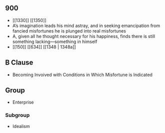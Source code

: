 ## 900
- [[1330]] [[1350]] 
- A’s imagination leads his mind astray, and in seeking emancipation from fancied misfortunes he is plunged into real misfortunes
- A, given all he thought necessary for his happiness, finds there is still something lacking—something in himself
- [[150]] [[634]] [[1348 | 1348a]] 

## B Clause
- Becoming Invoived with Conditions in Which Misfortune is Indicated

## Group
- Enterprise

### Subgroup
- Idealism

